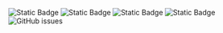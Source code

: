 ![Static Badge](https://img.shields.io/badge/blacklists-60-000000) ![Static Badge](https://img.shields.io/badge/blacklisted-3053259-cc0000) ![Static Badge](https://img.shields.io/badge/whitelisted-2242-00CC00) ![Static Badge](https://img.shields.io/badge/streaming_blacklist-28106-000000) ![GitHub issues](https://img.shields.io/github/issues/fabriziosalmi/blacklists)
